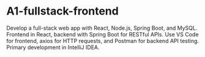 # A1-fullstack-frontend
 Develop a full-stack web app with React, Node.js, Spring Boot, and MySQL. Frontend in React, backend with Spring Boot for RESTful APIs. Use VS Code for frontend, axios for HTTP requests, and Postman for backend API testing. Primary development in IntelliJ IDEA.
